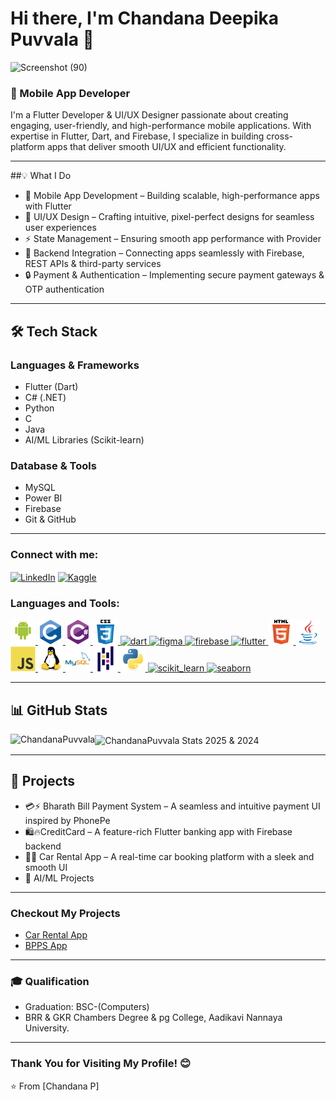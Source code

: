 # Hi there, I'm Chandana Deepika Puvvala 👋

![Screenshot (90)](https://github.com/user-attachments/assets/aa1ae2ae-5808-4d2a-9bbf-cde3b1f8ed04)

### 🚀 Mobile App Developer

I'm a Flutter Developer & UI/UX Designer passionate about creating engaging, user-friendly, and high-performance mobile applications. With expertise in Flutter, Dart, and Firebase, I specialize in building cross-platform apps that deliver smooth UI/UX and efficient functionality.

---
##💡 What I Do
- 🚀 Mobile App Development – Building scalable, high-performance apps with Flutter
- 🎨 UI/UX Design – Crafting intuitive, pixel-perfect designs for seamless user experiences
- ⚡ State Management – Ensuring smooth app performance with Provider
- 🔗 Backend Integration – Connecting apps seamlessly with Firebase, REST APIs & third-party services
- 🔒 Payment & Authentication – Implementing secure payment gateways & OTP authentication
---
## 🛠️ Tech Stack

### Languages & Frameworks
- Flutter (Dart)
- C# (.NET)
- Python
- C
- Java
- AI/ML Libraries (Scikit-learn)

### Database & Tools
- MySQL
- Power BI
- Firebase
- Git & GitHub

---
<h3 align="left">Connect with me:</h3>
<p align="left">
<a href="https://www.linkedin.com/in/chandana-deepika-puvvala-10b34a248/" target="blank"><img align="center" src="https://raw.githubusercontent.com/rahuldkjain/github-profile-readme-generator/master/src/images/icons/Social/linked-in-alt.svg" alt="LinkedIn" height="30" width="40" /></a>
<a href="https://www.kaggle.com/chandanapuvvala123" target="blank"><img align="center" src="https://raw.githubusercontent.com/rahuldkjain/github-profile-readme-generator/master/src/images/icons/Social/kaggle.svg" alt="Kaggle" height="30" width="40" /></a>
</p>

<h3 align="left">Languages and Tools:</h3>
<p align="left"> <a href="https://developer.android.com" target="_blank" rel="noreferrer"> <img src="https://raw.githubusercontent.com/devicons/devicon/master/icons/android/android-original-wordmark.svg" alt="android" width="40" height="40"/> </a> <a href="https://www.cprogramming.com/" target="_blank" rel="noreferrer"> <img src="https://raw.githubusercontent.com/devicons/devicon/master/icons/c/c-original.svg" alt="c" width="40" height="40"/> </a> <a href="https://www.w3schools.com/cs/" target="_blank" rel="noreferrer"> <img src="https://raw.githubusercontent.com/devicons/devicon/master/icons/csharp/csharp-original.svg" alt="csharp" width="40" height="40"/> </a> <a href="https://www.w3schools.com/css/" target="_blank" rel="noreferrer"> <img src="https://raw.githubusercontent.com/devicons/devicon/master/icons/css3/css3-original-wordmark.svg" alt="css3" width="40" height="40"/> </a> <a href="https://dart.dev" target="_blank" rel="noreferrer"> <img src="https://www.vectorlogo.zone/logos/dartlang/dartlang-icon.svg" alt="dart" width="40" height="40"/> </a> <a href="https://www.figma.com/" target="_blank" rel="noreferrer"> <img src="https://www.vectorlogo.zone/logos/figma/figma-icon.svg" alt="figma" width="40" height="40"/> </a> <a href="https://firebase.google.com/" target="_blank" rel="noreferrer"> <img src="https://www.vectorlogo.zone/logos/firebase/firebase-icon.svg" alt="firebase" width="40" height="40"/> </a> <a href="https://flutter.dev" target="_blank" rel="noreferrer"> <img src="https://www.vectorlogo.zone/logos/flutterio/flutterio-icon.svg" alt="flutter" width="40" height="40"/> </a> <a href="https://www.w3.org/html/" target="_blank" rel="noreferrer"> <img src="https://raw.githubusercontent.com/devicons/devicon/master/icons/html5/html5-original-wordmark.svg" alt="html5" width="40" height="40"/> </a> <a href="https://www.java.com" target="_blank" rel="noreferrer"> <img src="https://raw.githubusercontent.com/devicons/devicon/master/icons/java/java-original.svg" alt="java" width="40" height="40"/> </a> <a href="https://developer.mozilla.org/en-US/docs/Web/JavaScript" target="_blank" rel="noreferrer"> <img src="https://raw.githubusercontent.com/devicons/devicon/master/icons/javascript/javascript-original.svg" alt="javascript" width="40" height="40"/> </a> <a href="https://www.linux.org/" target="_blank" rel="noreferrer"> <img src="https://raw.githubusercontent.com/devicons/devicon/master/icons/linux/linux-original.svg" alt="linux" width="40" height="40"/> </a> <a href="https://www.mysql.com/" target="_blank" rel="noreferrer"> <img src="https://raw.githubusercontent.com/devicons/devicon/master/icons/mysql/mysql-original-wordmark.svg" alt="mysql" width="40" height="40"/> </a> <a href="https://pandas.pydata.org/" target="_blank" rel="noreferrer"> <img src="https://raw.githubusercontent.com/devicons/devicon/2ae2a900d2f041da66e950e4d48052658d850630/icons/pandas/pandas-original.svg" alt="pandas" width="40" height="40"/> </a> <a href="https://www.python.org" target="_blank" rel="noreferrer"> <img src="https://raw.githubusercontent.com/devicons/devicon/master/icons/python/python-original.svg" alt="python" width="40" height="40"/> </a> <a href="https://scikit-learn.org/" target="_blank" rel="noreferrer"> <img src="https://upload.wikimedia.org/wikipedia/commons/0/05/Scikit_learn_logo_small.svg" alt="scikit_learn" width="40" height="40"/> </a> <a href="https://seaborn.pydata.org/" target="_blank" rel="noreferrer"> <img src="https://seaborn.pydata.org/_images/logo-mark-lightbg.svg" alt="seaborn" width="40" height="40"/> </a> </p>

---
## 📊 GitHub Stats

<p>
<img align="left" src="https://github-readme-stats.vercel.app/api/top-langs?username=ChandanaPuvvala&show_icons=true&locale=en&layout=compact" alt="ChandanaPuvvala" />
</p>

<p>
<img align="center" src="https://github-readme-stats.vercel.app/api?username=ChandanaPuvvala&show_icons=true&locale=en&include_all_commits=true&count_private=true&count_public=true&hide_title=true&custom_title=GitHub%20Stats%202025%20%26%202024&from=2024-01-01&to=2025-12-31" alt="ChandanaPuvvala Stats 2025 & 2024" />
</p>


---
## 🎯 Projects
- 💳⚡ Bharath Bill Payment System – A seamless and intuitive payment UI inspired by PhonePe
- 🛍️🔥CreditCard – A feature-rich Flutter banking app with Firebase backend
- 🚗💨 Car Rental App – A real-time car booking platform with a sleek and smooth UI
- 🤖 AI/ML Projects

---
### Checkout My Projects 
- [Car Rental App](https://github.com/ChandanaPuvvala/Car_rental_app1)
- [BPPS App](https://github.com/vivek-1206/bppsapp)

---
### 🎓 Qualification
- Graduation: BSC-(Computers)
- BRR & GKR Chambers Degree & pg College, Aadikavi Nannaya University.

---
### Thank You for Visiting My Profile! 😊

⭐️ From [Chandana P]
